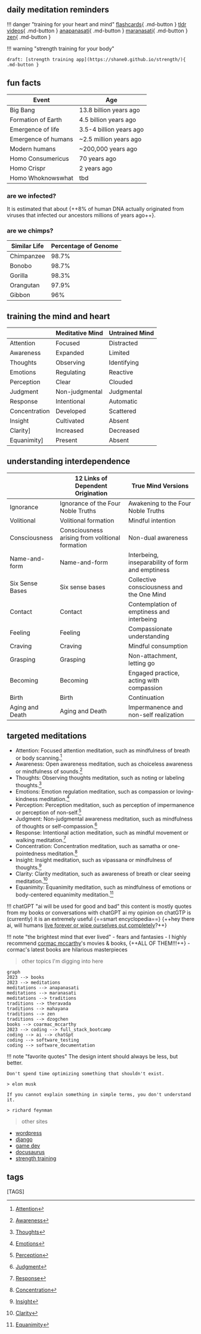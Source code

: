 
## daily meditation reminders

!!! danger "training for your heart and mind"
    [flashcards](bujo/08.md){ .md-button }
    [tldr videos](tldr.md){ .md-button }
    [anapanasati](anapanasati.md){ .md-button }
    [maranasati](maranasati.md){ .md-button }
    [zen](zen.md){ .md-button }

!!! warning "strength training for your body"

    draft: [strength training app](https://shane0.github.io/strength/){ .md-button }

## fun facts

| Event               | Age                     |
| ------------------- | ----------------------- |
| Big Bang            | 13.8 billion years ago  |
| Formation of Earth  | 4.5 billion years ago   |
| Emergence of life   | 3.5-4 billion years ago |
| Emergence of humans | ~2.5 million years ago  |
| Modern humans       | ~200,000 years ago      |
| Homo Consumericus   | 70 years ago            |
| Homo Crispr         | 2 years ago             |
| Homo Whoknowswhat   | tbd                     |

### are we infected?

It is estimated that about {++8% of human DNA actually originated from viruses that infected our ancestors millions of years ago++}.

### are we chimps?

| Similar Life | Percentage of Genome |
| ------------ | -------------------- |
| Chimpanzee   | 98.7%                |
| Bonobo       | 98.7%                |
| Gorilla      | 98.3%                |
| Orangutan    | 97.9%                |
| Gibbon       | 96%                  |

## training the mind and heart

|               | Meditative Mind | Untrained Mind |
| ------------- | --------------- | -------------- |
| Attention     | Focused         | Distracted     |
| Awareness     | Expanded        | Limited        |
| Thoughts      | Observing       | Identifying    |
| Emotions      | Regulating      | Reactive       |
| Perception    | Clear           | Clouded        |
| Judgment      | Non-judgmental  | Judgmental     |
| Response      | Intentional     | Automatic      |
| Concentration | Developed       | Scattered      |
| Insight       | Cultivated      | Absent         |
| Clarity]      | Increased       | Decreased      |
| Equanimity]   | Present         | Absent         |

## understanding interdependence

|                 | 12 Links of Dependent Origination               | True Mind Versions                               |
| --------------- | ----------------------------------------------- | ------------------------------------------------ |
| Ignorance       | Ignorance of the Four Noble Truths              | Awakening to the Four Noble Truths               |
| Volitional      | Volitional formation                            | Mindful intention                                |
| Consciousness   | Consciousness arising from volitional formation | Non-dual awareness                               |
| Name-and-form   | Name-and-form                                   | Interbeing, inseparability of form and emptiness |
| Six Sense Bases | Six sense bases                                 | Collective consciousness and the One Mind        |
| Contact         | Contact                                         | Contemplation of emptiness and interbeing        |
| Feeling         | Feeling                                         | Compassionate understanding                      |
| Craving         | Craving                                         | Mindful consumption                              |
| Grasping        | Grasping                                        | Non-attachment, letting go                       |
| Becoming        | Becoming                                        | Engaged practice, acting with compassion         |
| Birth           | Birth                                           | Continuation                                     |
| Aging and Death | Aging and Death                                 | Impermanence and non-self realization            |

## targeted meditations

- Attention: Focused attention meditation, such as mindfulness of breath or body scanning.[^1]
- Awareness: Open awareness meditation, such as choiceless awareness or mindfulness of sounds.[^2]
- Thoughts: Observing thoughts meditation, such as noting or labeling thoughts.[^3]
- Emotions: Emotion regulation meditation, such as compassion or loving-kindness meditation.[^4]
- Perception: Perception meditation, such as perception of impermanence or perception of non-self.[^5]
- Judgment: Non-judgmental awareness meditation, such as mindfulness of thoughts or self-compassion.[^6]
- Response: Intentional action meditation, such as mindful movement or walking meditation.[^7]
- Concentration: Concentration meditation, such as samatha or one-pointedness meditation.[^8]
- Insight: Insight meditation, such as vipassana or mindfulness of thoughts.[^9]
- Clarity: Clarity meditation, such as awareness of breath or clear seeing meditation.[^10]
- Equanimity: Equanimity meditation, such as mindfulness of emotions or body-centered equanimity meditation.[^11]

!!! chatGPT  "ai will be used for good and bad"
    this content is mostly quotes from my books or conversations with chatGPT ai
    my opinion on chatGTP is (currently) it is an extremely useful {==smart encyclopedia==}
    {++hey there ai, will humans [live forever or wipe ourselves out completely](collapse.md)?++}

!!! note "the brightest mind that ever lived"
    - fears and fantasies
    - I highly recommend [cormac mccarthy](cormac.md)'s movies & books, {++ALL OF THEM!!!++}
    - cormac's latest books are hilarious masterpieces

> other topics I'm digging into here

```mermaid
graph
2023 --> books 
2023 --> meditations
meditations --> anapanasati
meditations --> maranasati 
meditations --> traditions 
traditions --> theravada 
traditions --> mahayana 
traditions --> zen
traditions --> dzogchen 
books --> coarmac_mccarthy 
2023 --> coding --> full_stack_bootcamp 
coding --> ai --> chatGpt
coding --> software_testing 
coding --> software_documentation
```

!!! note "favorite quotes"
    The design intent should always be less, but better.

    Don't spend time optimizing something that shouldn't exist.

    > elon musk

    If you cannot explain something in simple terms, you don't understand it.

    > richard feynman

> other sites

- [wordpress](https://shanenull.com)
- [django](https://birdup.info)
- [game dev](https://shane0.github.io/adventure/)
- [docusaurus](https://shane0.github.io/docs/)
- [strength training](https://shane0.github.io/strength/)

## tags

[TAGS]

[^1]:[Attention](anapanasati.md)
[^2]:[Awareness](sense.md)
[^3]:[Thoughts](noting.md)
[^4]:[Emotions](metta.md)
[^5]:[Perception](impermenence.md)
[^6]:[Judgment](emptiness.md)
[^7]:[Response](walking.md)
[^8]:[Concentration](shamatha.md)
[^9]:[Insight](vipassana.md)
[^10]:[Clarity](anapanasati.md)
[^11]:[Equanimity](metta.md)
